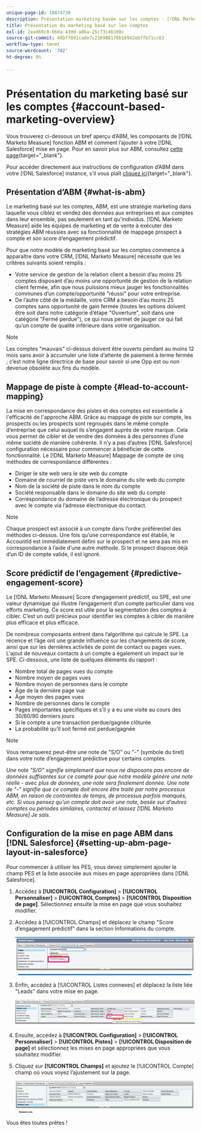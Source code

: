 ```yaml
---
unique-page-id: 18874730
description: Présentation marketing basée sur les comptes - [!DNL Marketo Measure] - Documentation du produit
title: Présentation du marketing basé sur les comptes
exl-id: 2ead69c0-66da-439d-a0ba-25c73c4b308c
source-git-commit: 48bff0d1cade7c216988170b16942ebffb71cc63
workflow-type: tm+mt
source-wordcount: '782'
ht-degree: 0%

---
```


# Présentation du marketing basé sur les comptes {#account-based-marketing-overview}

Vous trouverez ci-dessous un bref aperçu d’ABM, les composants de [!DNL Marketo Measure] fonction ABM et comment l’ajouter à votre [!DNL Salesforce] mise en page. Pour en savoir plus sur ABM, consultez [cette page](https://www.marketo.com/account-based-marketing/){target="_blank"}.

Pour accéder directement aux instructions de configuration d’ABM dans votre [!DNL Salesforce] instance, s’il vous plaît [cliquez ici](/help/advanced-marketo-measure-features/account-based-marketing/account-based-marketing-overview.md#setting-up-abm-page-layout-in-salesforce){target="_blank"}.

## Présentation d’ABM {#what-is-abm}

Le marketing basé sur les comptes, ABM, est une stratégie marketing dans laquelle vous ciblez et vendez des données aux entreprises et aux comptes dans leur ensemble, pas seulement en tant qu&#39;individus. [!DNL Marketo Measure] aide les équipes de marketing et de vente à exécuter des stratégies ABM réussies avec sa fonctionnalité de mappage prospect à compte et son score d’engagement prédictif.

Pour que notre modèle de marketing basé sur les comptes commence à apparaître dans votre CRM, [!DNL Marketo Measure] nécessite que les critères suivants soient remplis :

* Votre service de gestion de la relation client a besoin d’au moins 25 comptes disposant d’au moins une opportunité de gestion de la relation client fermée, afin que nous puissions mieux jauger les fonctionnalités communes d’un compte/opportunité &quot;réussi&quot; pour votre entreprise.
* De l’autre côté de la médaille, votre CRM a besoin d’au moins 25 comptes sans opportunité de gain fermée (toutes les options doivent être soit dans notre catégorie d’étape &quot;Ouverture&quot;, soit dans une catégorie &quot;Fermé perdue&quot;), ce qui nous permet de jauger ce qui fait qu’un compte de qualité inférieure dans votre organisation.

>[!NOTE]
>
>Les comptes &quot;mauvais&quot; ci-dessus doivent être ouverts pendant au moins 12 mois sans avoir à accumuler une liste d’attente de paiement à terme fermée ; c’est notre ligne directrice de base pour savoir si une Opp est ou non devenue obsolète aux fins du modèle.

## Mappage de piste à compte {#lead-to-account-mapping}

La mise en correspondance des pistes et des comptes est essentielle à l&#39;efficacité de l&#39;approche ABM. Grâce au mappage de piste sur compte, les prospects ou les prospects sont regroupés dans le même compte d’entreprise que celui auquel ils s’engagent auprès de votre marque. Cela vous permet de cibler et de vendre des données à des personnes d’une même société de manière cohérente. Il n’y a pas d’autres [!DNL Salesforce] configuration nécessaire pour commencer à bénéficier de cette fonctionnalité. Le [!DNL Marketo Measure] Mappage de compte de cinq méthodes de correspondance différentes :

* Diriger le site web vers le site web du compte
* Domaine de courriel de piste vers le domaine du site web du compte
* Nom de la société de piste dans le nom du compte
* Société responsable dans le domaine du site web du compte
* Correspondance du domaine de l’adresse électronique du prospect avec le compte via l’adresse électronique du contact.

>[!NOTE]
>
>Chaque prospect est associé à un compte dans l’ordre préférentiel des méthodes ci-dessus. Une fois qu’une correspondance est établie, le AccountId est immédiatement défini sur le prospect et ne sera pas mis en correspondance à l’aide d’une autre méthode. Si le prospect dispose déjà d’un ID de compte valide, il est ignoré.

## Score prédictif de l’engagement {#predictive-engagement-score}

Le [!DNL Marketo Measure] Score d’engagement prédictif, ou SPE, est une valeur dynamique qui illustre l’engagement d’un compte particulier dans vos efforts marketing. Ce score est utile pour la segmentation des comptes à cibler. C’est un outil précieux pour identifier les comptes à cibler de manière plus efficace et plus efficace.

De nombreux composants entrent dans l’algorithme qui calcule le SPE. La récence et l’âge ont une grande influence sur les changements de score, ainsi que sur les dernières activités de point de contact ou pages vues. L&#39;ajout de nouveaux contacts à un compte a également un impact sur le SPE. Ci-dessous, une liste de quelques éléments du rapport :

* Nombre total de pages vues du compte
* Nombre moyen de pages vues
* Nombre moyen de personnes dans le compte
* Âge de la dernière page vue
* Âge moyen des pages vues
* Nombre de personnes dans le compte
* Pages importantes spécifiques et s’il y a eu une visite au cours des 30/60/90 derniers jours
* Si le compte a une transaction perdue/gagnée clôturée
* La probabilité qu’il soit fermé est perdue/gagnée

>[!NOTE]
>
>Vous remarquerez peut-être une note de &quot;S/O&quot; ou &quot;-&quot; (symbole du tiret) dans votre note d’engagement prédictive pour certains comptes.

_Une note &quot;S/O&quot; signifie simplement que nous ne disposons pas encore de données suffisantes sur ce compte pour que notre modèle génère une note réelle - avec plus de données, une note sera finalement donnée._
_Une note de &quot;-&quot; signifie que ce compte doit encore être traité par notre processus ABM, en raison de contraintes de temps, de processus parfois manqués, etc. Si vous pensez qu’un compte doit avoir une note, basée sur d’autres comptes ou périodes similaires, contactez et laissez [!DNL Marketo Measure] Je sais._

## Configuration de la mise en page ABM dans [!DNL Salesforce] {#setting-up-abm-page-layout-in-salesforce}

Pour commencer à utiliser les PES, vous devez simplement ajouter le champ PES et la liste associée aux mises en page appropriées dans [!DNL Salesforce].

1. Accédez à **[!UICONTROL Configuration]** > **[!UICONTROL Personnaliser]** > **[!UICONTROL Comptes]** > **[!UICONTROL Disposition de page]**. Sélectionnez ensuite la mise en page que vous souhaitez modifier.
1. Accédez à [!UICONTROL Champs] et déplacez le champ &quot;Score d’engagement prédictif&quot; dans la section Informations du compte.

   ![](assets/1.png)

1. Enfin, accédez à [!UICONTROL Listes connexes] et déplacez la liste liée &quot;Leads&quot; dans votre mise en page.

   ![](assets/2.png)

1. Ensuite, accédez à **[!UICONTROL Configuration]** > **[!UICONTROL Personnaliser]** > **[!UICONTROL Pistes]** > **[!UICONTROL Disposition de page]** et sélectionnez les mises en page appropriées que vous souhaitez modifier.
1. Cliquez sur **[!UICONTROL Champs]** et ajoutez le [!UICONTROL Compte] champ où vous voyez l’ajustement sur la page.

   ![](assets/3.png)

Vous êtes toutes prêtes !

